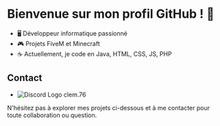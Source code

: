 # Bienvenue sur mon profil GitHub ! 👋

- 🖥️ Développeur informatique passionné
- 🎮 Projets FiveM et Minecraft
- ☕ Actuellement, je code en Java, HTML, CSS, JS, PHP

## Contact
- ![Discord Logo]([https://example.com/discord-logo.png](https://assets-global.website-files.com/6257adef93867e50d84d30e2/636e0a6ca814282eca7172c6_icon_clyde_white_RGB.svg)) clem.76
<!--- 💼 [Lien vers votre profil LinkedIn ou site web] -->

N'hésitez pas à explorer mes projets ci-dessous et à me contacter pour toute collaboration ou question.


<!---👋 Hi, I’m @Daudeuf

If you want to talk my private message is open on discord : clem.76



![](https://github-readme-stats.vercel.app/api?username=Daudeuf&show_icons=true) ![](https://github-readme-stats.vercel.app/api/top-langs/?username=Daudeuf&layout=compact&theme=blue-green)
--->
<!---
Daudeuf/Daudeuf is a ✨ special ✨ repository because its `README.md` (this file) appears on your GitHub profile.
You can click the Preview link to take a look at your changes.
--->
